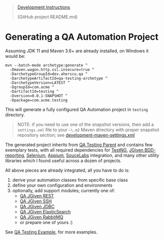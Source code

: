 > [Development Instructions](https://github.com/QA-Automation-Starter/qa-automation/tree/main/qa-testing-archetype#readme)
>
> (GitHub project README.md)

# Generating a QA Automation Project

Assuming JDK 11 and Maven 3.6+ are already installed, on Windows it would be:

```shell
mvn --batch-mode archetype:generate ^
  -Dmaven.wagon.http.ssl.insecure=true ^
  -DarchetypeGroupId=dev.aherscu.qa ^
  -DarchetypeArtifactId=qa-testing-archetype ^
  -DarchetypeVersion=LATEST ^
  -DgroupId=com.acme ^
  -DartifactId=testing ^
  -Dversion=0.0.1-SNAPSHOT ^
  -Dpackage=com.acme.testing
```

This will generate a fully configured QA Automation project in `testing`
directory.

> NOTE: if you need to use one of the snapshot versions, then add a `settings.xml` file to your `~\.m2`
> Maven directory with proper snapshot repository section; see [development-maven-settings.xml](../development-maven-settings.xml)

The generated project inherits from [QA Testing Parent](../index.html) and
contains few exemplary tests, with all required dependencies for
[TestNG](https://testng.org/doc/documentation-main.html),
[JGiven BDD-reporting](https://jgiven.org/),
[Selenium](https://www.selenium.dev/documentation/webdriver/),
[Appium](http://appium.io/docs/en/2.0/),
[SouceLabs](https://saucelabs.com/) integration,
and many other utility libraries which I
found useful across a dozen of projects.

All above pieces are already integrated, all you have to do is:

1. derive your automation classes from specific base class
2. define your own configuration and environments
3. optionally, add support modules; currently one of:
    * [QA JGiven REST](../../qa-jgiven-rest/index.html)
    * [QA JGiven SSH](../../qa-jgiven-ssh/index.html)
    * [QA JGiven JDBC](../../qa-jgiven-jdbc/index.html)
    * [QA JGiven ElasticSearch](../../qa-jgiven-elasticsearch/index.html)
    * [QA JGiven RabbitMQ](../../qa-jgiven-rabbitmq/index.html)
    * or prepare one of yours :)

See [QA Testing Example](../qa-testing-example/index.html), for more examples.
